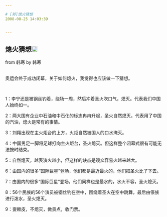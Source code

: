 ```yaml
---

# [转]熄火猜想
2008-08-25 14:03:39


---
```



<h2 class="entry-title">熄火猜想<img src="http://www.google.com/reader/ui/2412528845-go-to.gif" class="entry-title-go-to" alt="" width="18" height="18"></a></h2><div class="entry-author"><span class="entry-source-title-parent">from 韩寒</a></span> by <span class="entry-author-name">韩寒</span></div>&nbsp;&nbsp;&nbsp;<p>奥运会终于成功闭幕，关于如何熄火，我觉得也应该做一下猜想。</p>
<p>&nbsp;</p>
<p>1：李宁还是被钢丝钓着，绕场一周，然后冲着圣火吹口气，熄灭。代表我们中国人始终如一。</p>
<p>2：两大国有企业中石油和中石化的标志冉冉升起，圣火自然熄灭。代表用了中国的汽油，熄火是常有的事情。</p>
<p>3：刘翔出现在主火炬台的上方，火炬自然被国人的口水淹灭。</p>
<p>4：中国男足一脚将足球打向主火炬台，圣火熄灭。但这样整个闭幕式很有可能无法按时结束。</p>
<p>5：自然熄灭，越表演火越小，但这样的缺点是观众容易火越来越大。</p>
<p>6：由国内的很多“国际巨星”登场，他们都是最近最火的，他们把圣火比了下去。</p>
<p>7：由国内的很多“国际巨星”登场，他们同样也是最水的，水火不容，圣火熄灭。</p>
<p>8：56个民族的56个演员被钢丝钓在空中，围绕着圣火在空中跳舞，最后由傣族进行泼水，圣火熄灭。</p>
<p>9：耍赖皮，不熄灭，做景点，收门票。</p>
